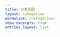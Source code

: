 ```yaml
---
title: 分类视图
layout: categories
permalink: /categories/
show_excerpts: true
entries_layout: list
---
```

